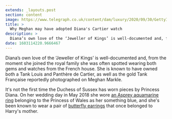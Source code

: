 ```yaml
--- 
extends: _layouts.post 
section: content 
image: https://www.telegraph.co.uk/content/dam/luxury/2020/09/30/GettyImages-76214529_1_trans_NvBQzQNjv4BqOD0kYjxV6wi-pd4zqZ6tkGNjbThBXplEpCcnUfNT93M.jpg?impolicy=logo-overlay 
title: > 
  Why Meghan may have adopted Diana's Cartier watch 
description: > 
  Diana’s own love of the ‘Jeweller of Kings’ is well-documented and, from the moment she joined the royal family she was often spotted wearing both gems and watches from the French house.She is known to have owned both a Tank Louis and Panthère de Cartier, as well as the gold Tank Française reportedly photographed on Meghan Markle.It's not the first time the Duchess of Sussex has worn pieces by Princess Diana.On her wedding day in May 2018 she wore an Asprey aquamarine ring belonging to the Princess of Wales as her something blue, and she's been known to wear a pair of butterfly earrings that once belonged to Harry's mother. 
date: 1603114220.9666467 
--- 
```

<div><p>Diana&#8217;s own love of the &#8216;Jeweller of Kings&#8217; is well-documented and, from the moment she joined the royal family she was often spotted wearing both gems and watches from the French house. She is known to have owned both a Tank Louis and Panth&#232;re de Cartier, as well as the gold Tank Fran&#231;aise reportedly photographed on Meghan Markle.&#160;</p>
<p>It's not the first time the Duchess of Sussex has worn pieces by Princess Diana. On&#160;her wedding day in May 2018 she wore <a href="https://www.telegraph.co.uk/luxury/jewellery/meghan-markle-wears-dianas-ring-evening-reception-something/" rel="nofollow">an Asprey aquamarine ring</a> belonging to the Princess of Wales as her something blue, and she's been known to wear a pair of <a href="https://www.telegraph.co.uk/luxury/jewellery/duchess-sussex-meghan-markle-jewellery/duchess-sussex-princess-diana-butterfly-earrings0/" rel="nofollow">butterfly earrings</a>&#160;that once belonged to Harry's mother.</p>
</div>